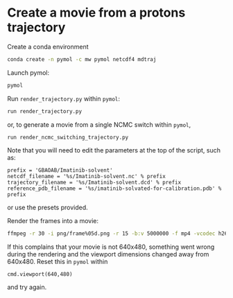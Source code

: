 # Create a movie from a protons trajectory

Create a conda environment
```bash
conda create -n pymol -c mw pymol netcdf4 mdtraj
```

Launch pymol:
```bash
pymol
```

Run `render_trajectory.py` within `pymol`:
```bash
run render_trajectory.py
```
or, to generate a movie from a single NCMC switch within `pymol`,
```bash
run render_ncmc_switching_trajectory.py
```
Note that you will need to edit the parameters at the top of the script, such as:
```
prefix = 'GBAOAB/Imatinib-solvent'
netcdf_filename = '%s/Imatinib-solvent.nc' % prefix
trajectory_filename = '%s/Imatinib-solvent.dcd' % prefix
reference_pdb_filename = '%s/imatinib-solvated-for-calibration.pdb' % prefix
```
or use the presets provided.

Render the frames into a movie:
```bash
ffmpeg -r 30 -i png/frame%05d.png -r 15 -b:v 5000000 -f mp4 -vcodec h264 -pix_fmt yuv420p -y movie.mp4
```
If this complains that your movie is not 640x480, something went wrong during the rendering and the viewport dimensions changed away from 640x480. Reset this in `pymol` within
```
cmd.viewport(640,480)
```
and try again.
